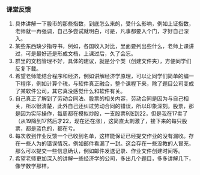 ### 课堂反馈
1. 具体讲解一下股市的那些指数，到底怎么来的，受什么影响，例如上证指数，老师就一再强调，自己多尝试就明白，可是，凡事都要入个门，才好自己深入。
2. 某些东西缺少指导书，例如，各国收入对比，里面要列出些什么，老师上课讲过，可是最好还是形成文档，上课过后，久了会忘。
3. 群里的文档管理不好，具体的建议，就是分个类（创建文件夹），方便同学们反复下载。
4. 希望老师能结合程序和经济，例如讲解经济学原理，可以让同学们简单的编一下程序，例如计算个税，与软件真正融合，整个课程下来，除了题目公司变成了某软件公司，其它真没感觉什么和软件有关。
5. 自己真正了解到了劳动合同法、股票的相关内容，劳动合同是因为与自己相关，所以很清楚，此外自己还纠过劳动合同的错误，所以印象深刻。股票，那是因为实际操作，每周都在模拟炒股，一支股票9涨到22，但是我在17卖了（从19降到17然后才22，现在还在涨），这简直太刺激了，接下来的每只股票，都是蓝色的，都在亏。
6. 每次收到作业反馈一个已收到名单，这样能保证已经提交作业的没有漏收。存在一些人为的错误情况，例如邮件看漏了一封。这会存在一些没教的人冒充，那么可以提交一些信息确认，例如邮件发送记录、作业文件创建时间等。
7. 希望老师更加深入的讲解一些经济学的公司，多出几个题目，多多讲解几下，像学数学那样。
